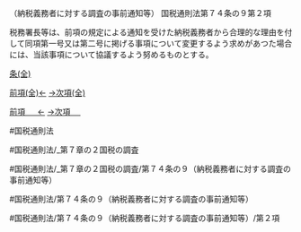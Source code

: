（納税義務者に対する調査の事前通知等）
国税通則法第７４条の９第２項

税務署長等は、前項の規定による通知を受けた納税義務者から合理的な理由を付して同項第一号又は第二号に掲げる事項について変更するよう求めがあつた場合には、当該事項について協議するよう努めるものとする。

[条(全)](国税通則法＿＿＿＿＿第７４条の９_.md)

[前項(全)←](国税通則法＿＿＿＿＿第７４条の９第１項_.md)    [→次項(全)](国税通則法＿＿＿＿＿第７４条の９第３項_.md)

[前項 　 ←](国税通則法＿＿＿＿＿第７４条の９第１項.md)    [→次項 　 ](国税通則法＿＿＿＿＿第７４条の９第３項.md)



#国税通則法

#国税通則法/_第７章の２国税の調査

#国税通則法/_第７章の２国税の調査/第７４条の９（納税義務者に対する調査の事前通知等）

#国税通則法/第７４条の９（納税義務者に対する調査の事前通知等）

#国税通則法/第７４条の９（納税義務者に対する調査の事前通知等）/第２項

